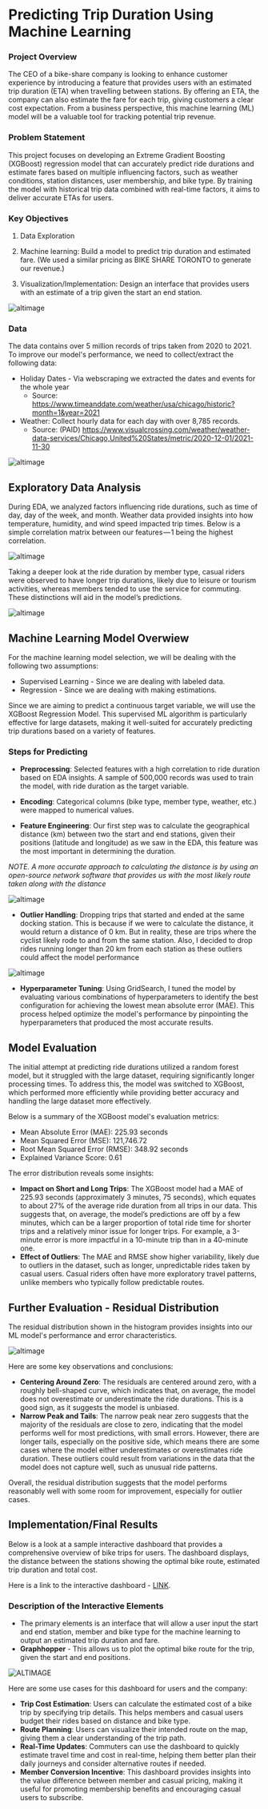 # Predicting Trip Duration Using Machine Learning
### Project Overview
The CEO of a bike-share company is looking to enhance customer experience by introducing a feature that provides users with an estimated trip duration (ETA) when travelling between stations. By offering an ETA, the company can also estimate the fare for each trip, giving customers a clear cost expectation. From a business perspective, this machine learning (ML) model will be a valuable tool for tracking potential trip revenue.

### Problem Statement
This project focuses on developing an Extreme Gradient Boosting (XGBoost) regression model that can accurately predict ride durations and estimate fares based on multiple influencing factors, such as weather conditions, station distances, user membership, and bike type. By training the model with historical trip data combined with real-time factors, it aims to deliver accurate ETAs for users.

### Key Objectives
1. Data Exploration

2. Machine learning: Build a model to predict trip duration and estimated fare. (We used a similar pricing as BIKE SHARE TORONTO to generate our revenue.)

3. Visualization/Implementation: Design an interface that provides users with an estimate of a trip given the start an end station.

![altimage](https://github.com/Lekan-E/Predicting-Trip-Duration-using-XGBoost/blob/4c3ed1f8589de6a8868f2240df839f6fc77af609/Images/cyclistic.jpg)

### Data
The data contains over 5 million records of trips taken from 2020 to 2021. To improve our model's performance, we need to collect/extract the following data:

- Holiday Dates - Via webscraping we extracted the dates and events for the whole year
    - Source: https://www.timeanddate.com/weather/usa/chicago/historic?month=1&year=2021
- Weather: Collect hourly data for each day with over 8,785 records.
    - Source: (PAID) https://www.visualcrossing.com/weather/weather-data-services/Chicago,United%20States/metric/2020-12-01/2021-11-30

![altimage](https://github.com/Lekan-E/Analysis-for-a-Bike-Sharing-Company-to-Boost-Member-Conversion/blob/f5c1eaeaeaa54350c2ec5ddf7a3f3de858b5de86/Images/Misc/drawSQL-image-export-2024-09-27.png)


## Exploratory Data Analysis
During EDA, we analyzed factors influencing ride durations, such as time of day, day of the week, and month. Weather data provided insights into how temperature, humidity, and wind speed impacted trip times. Below is a simple correlation matrix between our features — 1 being the highest correlation.

![altimage](https://github.com/Lekan-E/Predicting-Trip-Duration-using-XGBoost/blob/4c3ed1f8589de6a8868f2240df839f6fc77af609/Images/correlation.png)

Taking a deeper look at the ride duration by member type, casual riders were observed to have longer trip durations, likely due to leisure or tourism activities, whereas members tended to use the service for commuting. These distinctions will aid in the model’s predictions.

![altimage](https://github.com/Lekan-E/Predicting-Trip-Duration-using-XGBoost/blob/4c3ed1f8589de6a8868f2240df839f6fc77af609/Images/memberdistribution.png)

## Machine Learning Model Overwiew
For the machine learning model selection, we will be dealing with the following two assumptions:
- Supervised Learning - Since we are dealing with labeled data.
- Regression - Since we are dealing with making estimations.

Since we are aiming to predict a continuous target variable, we will use the XGBoost Regression Model. This supervised ML algorithm is particularly effective for large datasets, making it well-suited for accurately predicting trip durations based on a variety of features.

### Steps for Predicting
- **Preprocessing**: Selected features with a high correlation to ride duration based on EDA insights. A sample of 500,000 records was used to train the model, with ride duration as the target variable.

- **Encoding**: Categorical columns (bike type, member type, weather, etc.) were mapped to numerical values.

- **Feature Engineering**: Our first step was to calculate the geographical distance (km) between two the start and end stations, given their positions (latitude and longitude) as we saw in the EDA, this feature was the most important in determining the duration. 

*NOTE. A more accurate approach to calculating the distance is by using an open-source network software that provides us with the most likely route taken along with the distance* 

![altimage](https://github.com/Lekan-E/Predicting-Trip-Duration-using-XGBoost/blob/4c3ed1f8589de6a8868f2240df839f6fc77af609/Images/single-trip.png)

- **Outlier Handling**: Dropping trips that started and ended at the same docking station. This is because if we were to calculate the distance, it would return a distance of 0 km. But in reality, these are trips where the cyclist likely rode to and from the same station. Also, I decided to drop rides running longer than 20 km from each station as these outliers could affect the model performance

![altimage](https://github.com/Lekan-E/Predicting-Trip-Duration-using-XGBoost/blob/4c3ed1f8589de6a8868f2240df839f6fc77af609/Images/duratioin%20distance.png)

- **Hyperparameter Tuning**: Using GridSearch, I tuned the model by evaluating various combinations of hyperparameters to identify the best configuration for achieving the lowest mean absolute error (MAE). This process helped optimize the model's performance by pinpointing the hyperparameters that produced the most accurate results.

## Model Evaluation
The initial attempt at predicting ride durations utilized a random forest model, but it struggled with the large dataset, requiring significantly longer processing times. To address this, the model was switched to XGBoost, which performed more efficiently while providing better accuracy and handling the large dataset more effectively. 

Below is a summary of the XGBoost model's evaluation metrics:
- Mean Absolute Error (MAE): 225.93 seconds
- Mean Squared Error (MSE): 121,746.72
- Root Mean Squared Error (RMSE): 348.92 seconds
- Explained Variance Score: 0.61

The error distribution reveals some insights:
- **Impact on Short and Long Trips**: The XGBoost model had a MAE of 225.93 seconds (approximately 3 minutes, 75 seconds), which equates to about 27% of the average ride duration from all trips in our data. This suggests that, on average, the model’s predictions are off by a few minutes, which can be a larger proportion of total ride time for shorter trips and a relatively minor issue for longer trips. For example, a 3-minute error is more impactful in a 10-minute trip than in a 40-minute one.
- **Effect of Outliers**: The MAE and RMSE show higher variability, likely due to outliers in the dataset, such as longer, unpredictable rides taken by casual users. Casual riders often have more exploratory travel patterns, unlike members who typically follow predictable routes.

## Further Evaluation - Residual Distribution
The residual distribution shown in the histogram provides insights into our ML model's performance and error characteristics. 

![altimage](https://github.com/Lekan-E/Predicting-Trip-Duration-using-XGBoost/blob/4c3ed1f8589de6a8868f2240df839f6fc77af609/Images/residuals.png)

Here are some key observations and conclusions:
- **Centering Around Zero**: The residuals are centered around zero, with a roughly bell-shaped curve, which indicates that, on average, the model does not overestimate or underestimate the ride durations. This is a good sign, as it suggests the model is unbiased.
- **Narrow Peak and Tails**: The narrow peak near zero suggests that the majority of the residuals are close to zero, indicating that the model performs well for most predictions, with small errors. However, there are longer tails, especially on the positive side, which means there are some cases where the model either underestimates or overestimates ride duration. These outliers could result from variations in the data that the model does not capture well, such as unusual ride patterns.

Overall, the residual distribution suggests that the model performs reasonably well with some room for improvement, especially for outlier cases.

## Implementation/Final Results
Below is a look at a sample interactive dashboard that provides a comprehensive overview of bike trips for users. The dashboard displays, the distance between the stations showing the optimal bike route, estimated trip duration and total cost.

Here is a link to the interactive dashboard - [LINK](https://public.tableau.com/views/BikeRideCostEstimatior/RidePlanner?:language=en-US&:sid=&:redirect=auth&:display_count=n&:origin=viz_share_link).

### Description of the Interactive Elements
- The primary elements is an interface that will allow a user input the start and end station, member and bike type for the machine learning to output an estimated trip duration and fare.
- **Graphhopper** - This allows us to plot the optimal bike route for the trip, given the start and end positions. 

![ALTIMAGE](https://github.com/Lekan-E/Predicting-Trip-Duration-using-XGBoost/blob/4c3ed1f8589de6a8868f2240df839f6fc77af609/Images/Dashboard.png)

Here are some use cases for this dashboard for users and the company:
- **Trip Cost Estimation**: Users can calculate the estimated cost of a bike trip by specifying trip details. This helps members and casual users budget their rides based on distance and bike type.
- **Route Planning**: Users can visualize their intended route on the map, giving them a clear understanding of the trip path.
- **Real-Time Updates**: Commuters can use the dashboard to quickly estimate travel time and cost in real-time, helping them better plan their daily journeys and consider alternative routes if needed.
- **Member Conversion Incentive**: This dashboard provides insights into the value difference between member and casual pricing, making it useful for promoting membership benefits and encouraging casual users to subscribe.
